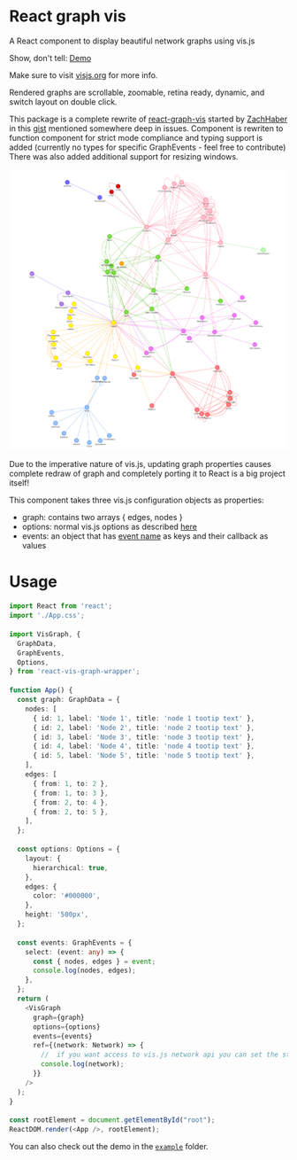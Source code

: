# React graph vis

A React component to display beautiful network graphs using vis.js

Show, don't tell: [Demo](https://wokstym.github.io/react-vis-graph-wrapper/)

Make sure to visit [visjs.org](http://visjs.org) for more info.

Rendered graphs are scrollable, zoomable, retina ready, dynamic, and switch layout on double click.

This package is a complete rewrite of [react-graph-vis](https://github.com/crubier/react-graph-vis) started by 
[ZachHaber](https://github.com/ZachHaber) in this [gist](https://gist.github.com/ZachHaber/feb0432fe395a303a4f10671877e5e70) mentioned somewhere deep in issues. 
Component is rewriten to function component for strict mode compliance and typing support is added (currently no types for specific GraphEvents - feel free to contribute)
There was also added additional support for resizing windows.

![A graph rendered by vis js](https://raw.githubusercontent.com/Wokstym/react-vis-graph-wrapper/master/example.png)

Due to the imperative nature of vis.js, updating graph properties causes complete redraw of graph and completely porting it to React is a big project itself!

This component takes three vis.js configuration objects as properties:  

- graph: contains two arrays { edges, nodes }
- options: normal vis.js options as described [here](http://visjs.org/docs/network/#options)
- events: an object that has [event name](http://visjs.org/docs/network/#Events) as keys and their callback as values

# Usage

```typescript
import React from 'react';
import './App.css';

import VisGraph, {
  GraphData,
  GraphEvents,
  Options,
} from 'react-vis-graph-wrapper';

function App() {
  const graph: GraphData = {
    nodes: [
      { id: 1, label: 'Node 1', title: 'node 1 tootip text' },
      { id: 2, label: 'Node 2', title: 'node 2 tootip text' },
      { id: 3, label: 'Node 3', title: 'node 3 tootip text' },
      { id: 4, label: 'Node 4', title: 'node 4 tootip text' },
      { id: 5, label: 'Node 5', title: 'node 5 tootip text' },
    ],
    edges: [
      { from: 1, to: 2 },
      { from: 1, to: 3 },
      { from: 2, to: 4 },
      { from: 2, to: 5 },
    ],
  };

  const options: Options = {
    layout: {
      hierarchical: true,
    },
    edges: {
      color: '#000000',
    },
    height: '500px',
  };

  const events: GraphEvents = {
    select: (event: any) => {
      const { nodes, edges } = event;
      console.log(nodes, edges);
    },
  };
  return (
    <VisGraph
      graph={graph}
      options={options}
      events={events}
      ref={(network: Network) => {
        //  if you want access to vis.js network api you can set the state in a parent component using this property
        console.log(network);
      }}
    />
  );
}

const rootElement = document.getElementById("root");
ReactDOM.render(<App />, rootElement);

```











You can also check out the demo in the [`example`](https://github.com/Wokstym/react-vis-graph-wrapper/tree/master/example) folder.